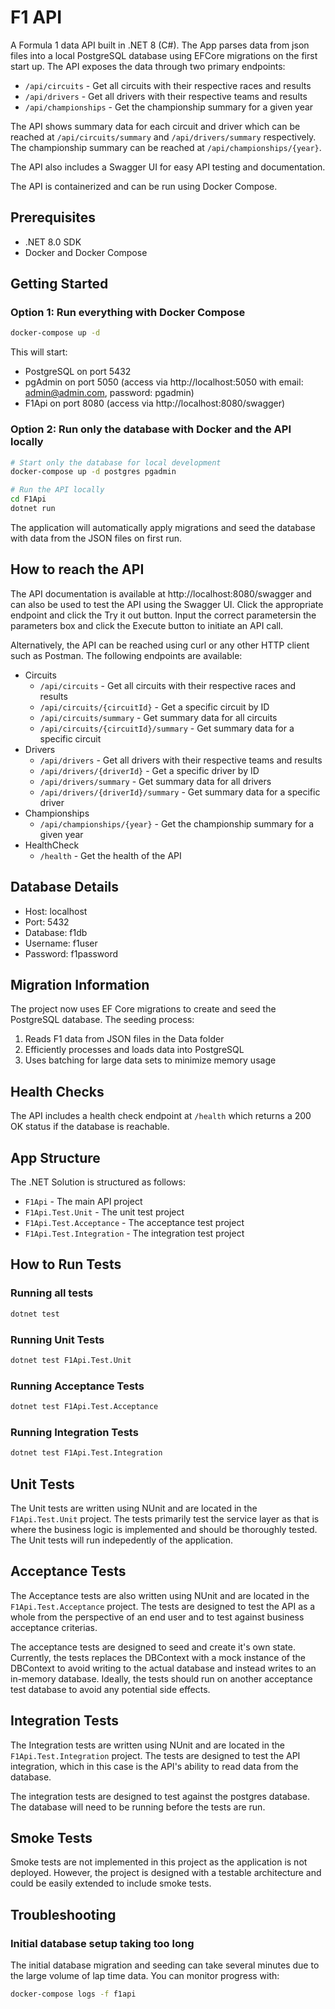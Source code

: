 # F1 API

A Formula 1 data API built in .NET 8 (C#). The App parses data from json files into a local PostgreSQL database using EFCore migrations on the first start up. The API exposes the data through two primary endpoints:

- `/api/circuits` - Get all circuits with their respective races and results
- `/api/drivers` - Get all drivers with their respective teams and results
- `/api/championships` - Get the championship summary for a given year

The API shows summary data for each circuit and driver which can be reached at `/api/circuits/summary` and `/api/drivers/summary` respectively. The championship summary can be reached at `/api/championships/{year}`.

The API also includes a Swagger UI for easy API testing and documentation.

The API is containerized and can be run using Docker Compose.

## Prerequisites

- .NET 8.0 SDK
- Docker and Docker Compose

## Getting Started

### Option 1: Run everything with Docker Compose

```bash
docker-compose up -d
```

This will start:
- PostgreSQL on port 5432
- pgAdmin on port 5050 (access via http://localhost:5050 with email: admin@admin.com, password: pgadmin)
- F1Api on port 8080 (access via http://localhost:8080/swagger)

### Option 2: Run only the database with Docker and the API locally

```bash
# Start only the database for local development
docker-compose up -d postgres pgadmin

# Run the API locally
cd F1Api
dotnet run
```

The application will automatically apply migrations and seed the database with data from the JSON files on first run.

## How to reach the API

The API documentation is available at http://localhost:8080/swagger and can also be used to test the API using the Swagger UI. Click the appropriate endpoint and click the Try it out button. Input the correct parametersin the parameters box and click the Execute button to initiate an API call.

Alternatively, the API can be reached using curl or any other HTTP client such as Postman. The following endpoints are available:

- Circuits
    - `/api/circuits` - Get all circuits with their respective races and results
    - `/api/circuits/{circuitId}` - Get a specific circuit by ID
    - `/api/circuits/summary` - Get summary data for all circuits
    - `/api/circuits/{circuitId}/summary` - Get summary data for a specific circuit
- Drivers
    - `/api/drivers` - Get all drivers with their respective teams and results
    - `/api/drivers/{driverId}` - Get a specific driver by ID
    - `/api/drivers/summary` - Get summary data for all drivers
    - `/api/drivers/{driverId}/summary` - Get summary data for a specific driver
- Championships
    - `/api/championships/{year}` - Get the championship summary for a given year
- HealthCheck
    - `/health` - Get the health of the API

## Database Details

- Host: localhost
- Port: 5432
- Database: f1db
- Username: f1user
- Password: f1password

## Migration Information

The project now uses EF Core migrations to create and seed the PostgreSQL database. The seeding process:

1. Reads F1 data from JSON files in the Data folder
2. Efficiently processes and loads data into PostgreSQL
3. Uses batching for large data sets to minimize memory usage

## Health Checks

The API includes a health check endpoint at `/health` which returns a 200 OK status if the database is reachable.

## App Structure

The .NET Solution is structured as follows:

- `F1Api` - The main API project
- `F1Api.Test.Unit` - The unit test project
- `F1Api.Test.Acceptance` - The acceptance test project
- `F1Api.Test.Integration` - The integration test project
## How to Run Tests

### Running all tests

```bash
dotnet test
```

### Running Unit Tests

```bash
dotnet test F1Api.Test.Unit
```

### Running Acceptance Tests

```bash
dotnet test F1Api.Test.Acceptance
```

### Running Integration Tests

```bash
dotnet test F1Api.Test.Integration
```

## Unit Tests

The Unit tests are written using NUnit and are located in the `F1Api.Test.Unit` project. The tests primarily test the service layer as that is where the business logic is implemented and should be thoroughly tested. The Unit tests will run indepedently of the application.

## Acceptance Tests

The Acceptance tests are also written using NUnit and are located in the `F1Api.Test.Acceptance` project. The tests are designed to test the API as a whole from the perspective of an end user and to test against business acceptance criterias.

The acceptance tests are designed to seed and create it's own state. Currently, the tests replaces the DBContext with a mock instance of the DBContext to avoid writing to the actual database and instead writes to an in-memory database. Ideally, the tests should run on another acceptance test database to avoid any potential side effects.

## Integration Tests

The Integration tests are written using NUnit and are located in the `F1Api.Test.Integration` project. The tests are designed to test the API integration, which in this case is the API's ability to read data from the database.

The integration tests are designed to test against the postgres database. The database will need to be running before the tests are run.

## Smoke Tests

Smoke tests are not implemented in this project as the application is not deployed. However, the project is designed with a testable architecture and could be easily extended to include smoke tests.

## Troubleshooting

### Initial database setup taking too long

The initial database migration and seeding can take several minutes due to the large volume of lap time data. You can monitor progress with:

```bash
docker-compose logs -f f1api
``` 